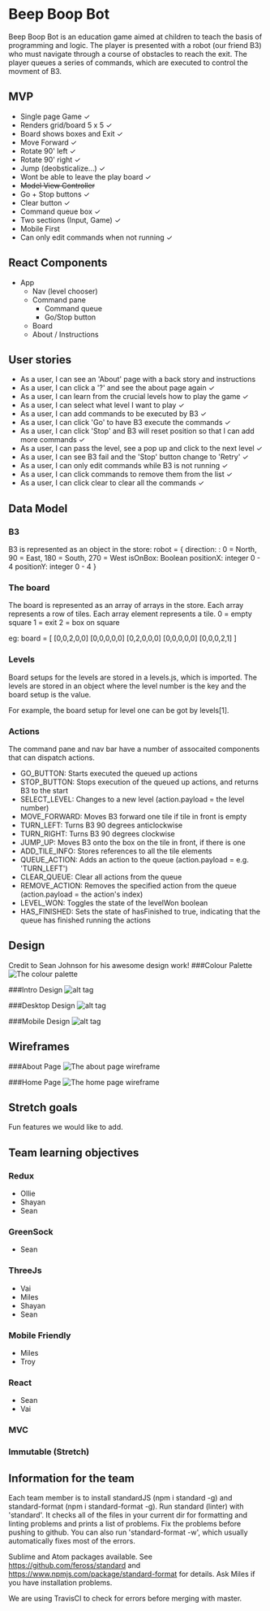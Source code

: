 # Beep Boop Bot

Beep Boop Bot is an education game aimed at children to teach the basis of programming and logic. The player is presented with a robot (our friend B3) who must navigate through a course of obstacles to reach the exit. The player queues a series of commands, which are executed to control the movment of B3.

## MVP

* Single page Game ✓
* Renders grid/board 5 x 5 ✓
* Board shows boxes and Exit ✓
* Move Forward ✓
* Rotate 90' left ✓
* Rotate 90' right ✓
* Jump (deobsticalize...) ✓
* Wont be able to leave the play board ✓
* ~~Model View Controller~~
* Go + Stop buttons ✓
* Clear button ✓
* Command queue box ✓
* Two sections (Input, Game) ✓
* Mobile First 
* Can only edit commands when not running ✓

## React Components

* App
	* Nav (level chooser)
	* Command pane
		* Command queue
		* Go/Stop button
	* Board
	* About / Instructions

## User stories

* As a user, I can see an 'About' page with a back story and instructions 
* As a user, I can click a '?' and see the about page again ✓
* As a user, I can learn from the crucial levels how to play the game ✓
* As a user, I can select what level I want to play ✓
* As a user, I can add commands to be executed by B3 ✓
* As a user, I can click 'Go' to have B3 execute the commands ✓
* As a user, I can click 'Stop' and B3 will reset position so that I can add more commands ✓
* As a user, I can pass the level, see a pop up and click to the next level ✓
* As a user, I can see B3 fail and the 'Stop' button change to 'Retry' ✓
* As a user, I can only edit commands while B3 is not running ✓
* As a user, I can click commands to remove them from the list ✓
* As a user, I can click clear to clear all the commands ✓

## Data Model

### B3
B3 is represented as an object in the store:
robot = {
	direction: <integer>: 0 = North, 90 = East, 180 = South, 270 = West
	isOnBox: Boolean
	positionX: integer 0 - 4
	positionY: integer 0 - 4
}

### The board
The board is represented as an array of arrays in the store. Each array represents a row of tiles. Each array element represents a tile.
0 = empty square
1 = exit
2 = box on square

eg: board = [
	[0,0,2,0,0]
	[0,0,0,0,0]
	[0,2,0,0,0]
	[0,0,0,0,0]
	[0,0,0,2,1]
]

### Levels
Board setups for the levels are stored in a levels.js, which is imported. The levels are stored in an object where the level number is the key and the board setup is the value.

For example, the board setup for level one can be got by levels[1].

### Actions
The command pane and nav bar have a number of assocaited components that can dispatch actions.
* GO_BUTTON: Starts executed the queued up actions
* STOP_BUTTON: Stops execution of the queued up actions, and returns B3 to the start
* SELECT_LEVEL: Changes to a new level (action.payload = <integer> the level number)
* MOVE_FORWARD: Moves B3 forward one tile if tile in front is empty
* TURN_LEFT: Turns B3 90 degrees anticlockwise
* TURN_RIGHT: Turns B3 90 degrees clockwise
* JUMP_UP: Moves B3 onto the box on the tile in front, if there is one
* ADD_TILE_INFO: Stores references to all the tile elements
* QUEUE_ACTION: Adds an action to the queue (action.payload = <string> e.g. 'TURN_LEFT')
* CLEAR_QUEUE: Clear all actions from the queue
* REMOVE_ACTION: Removes the specified action from the queue (action.payload = <integer> the action's index)
* LEVEL_WON: Toggles the state of the levelWon boolean
* HAS_FINISHED: Sets the state of hasFinished to true, indicating that the queue has finished running the actions

## Design
Credit to Sean Johnson for his awesome design work!
###Colour Palette 
![The colour palette](https://s32.postimg.org/5aq42p8hx/colours.png "Colour Palette")

###Intro Design 
![alt tag](https://s32.postimg.org/7hqkqxyed/Layout_B3_Intro.png "Intro Design")

###Desktop Design
![alt tag](https://s31.postimg.org/dqi2d0l7f/Layout_B3.png "Desktop Design")

###Mobile Design 
![alt tag](https://s32.postimg.org/4dzj6o89h/Layout_B3_Mobile.png "Mobile Design")

## Wireframes

###About Page
![The about page wireframe](https://s31.postimg.org/crq66ae1n/About_Page.png "About Page")

###Home Page
![The home page wireframe](https://s31.postimg.org/dh3g2brdn/Home_Wireframe.png "Home Page")

## Stretch goals
Fun features we would like to add.

## Team learning objectives

### Redux

* Ollie
* Shayan
* Sean

### GreenSock

* Sean

### ThreeJs

* Vai
* Miles
* Shayan
* Sean

### Mobile Friendly

* Miles
* Troy

### React

* Sean
* Vai

### MVC

### Immutable (Stretch)

## Information for the team

Each team member is to install standardJS (npm i standard -g) and standard-format (npm i standard-format -g).
Run standard (linter) with 'standard'. It checks all of the files in your current dir for formatting and linting problems and prints a list of problems. Fix the problems before pushing to github. You can also run 'standard-format -w', which usually automatically fixes most of the errors.

Sublime and Atom packages available. See https://github.com/feross/standard and https://www.npmjs.com/package/standard-format for details. Ask Miles if you have installation problems.

We are using TravisCI to check for errors before merging with master.
